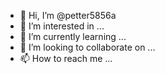- 👋 Hi, I’m @petter5856a
- 👀 I’m interested in ...
- 🌱 I’m currently learning ...
- 💞️ I’m looking to collaborate on ...
- 📫 How to reach me ...

<!---
petter5856a/petter5856a is a ✨ special ✨ repository because its `README.md` (this file) appears on your GitHub profile.
You can click the Preview link to take a look at your changes.
--->
